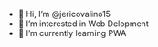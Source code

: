 - 👋 Hi, I’m @jericovalino15
- 👀 I’m interested in Web Delopment
- 🌱 I’m currently learning PWA

<!---
jericovalino15/jericovalino15 is a ✨ special ✨ repository because its `README.md` (this file) appears on your GitHub profile.
You can click the Preview link to take a look at your changes.
--->
